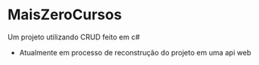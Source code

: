 # MaisZeroCursos
Um projeto utilizando CRUD feito em c#

- Atualmente em processo de reconstrução do projeto em uma api web
